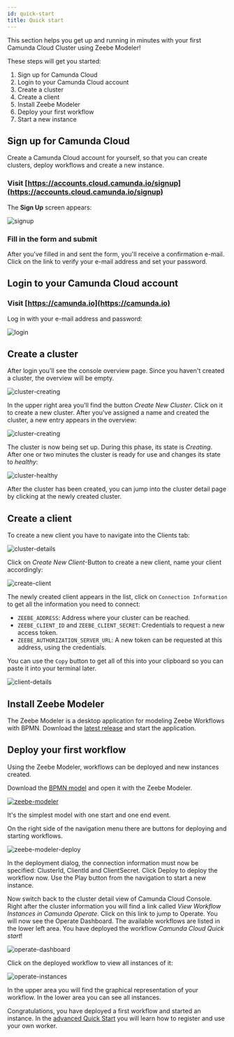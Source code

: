 ```yaml
---
id: quick-start
title: Quick start
---
```


This section helps you get up and running in minutes with your first Camunda Cloud Cluster using Zeebe Modeler!

These steps will get you started:

1. Sign up for Camunda Cloud
2. Login to your Camunda Cloud account
3. Create a cluster
4. Create a client
5. Install Zeebe Modeler
6. Deploy your first workflow
7. Start a new instance

## Sign up for Camunda Cloud

Create a Camunda Cloud account for yourself, so that you can create clusters, deploy workflows and create a new instance.

### Visit [https://accounts.cloud.camunda.io/signup](https://accounts.cloud.camunda.io/signup)

The **Sign Up** screen appears:

![signup](assets/signup.png)

### Fill in the form and submit

After you've filled in and sent the form, you'll receive a confirmation e-mail. Click on the link to verify your e-mail address and set your password.

## Login to your Camunda Cloud account

### Visit [https://camunda.io](https://camunda.io)

Log in with your e-mail address and password:

![login](./assets/login.png)

## Create a cluster

After login you'll see the console overview page. Since you haven't created a cluster, the overview will be empty.

![cluster-creating](assets/cluster-overview-empty.png)

In the upper right area you'll find the button _Create New Cluster_. Click on it to create a new cluster. After you've assigned a name and created the cluster, a new entry appears in the overview:

![cluster-creating](assets/cluster-overview-new-cluster-creating.png)

The cluster is now being set up. During this phase, its state is _Creating_. After one or two minutes the cluster is ready for use and changes its state to _healthy_:

![cluster-healthy](assets/cluster-overview-new-cluster-healthy.png)

After the cluster has been created, you can jump into the cluster detail page by clicking at the newly created cluster.

## Create a client

To create a new client you have to navigate into the Clients tab:

![cluster-details](./assets/cluster-detail-clients.png)

Click on _Create New Client_-Button to create a new client, name your client accordingly:

![create-client](./assets/cluster-details-create-client.png)

The newly created client appears in the list, click on `Connection Information` to get all the information you need to connect:

- `ZEEBE_ADDRESS`: Address where your cluster can be reached.
- `ZEEBE_CLIENT_ID` and `ZEEBE_CLIENT_SECRET`: Credentials to request a new access token.
- `ZEEBE_AUTHORIZATION_SERVER_URL`: A new token can be requested at this address, using the credentials.

You can use the `Copy` button to get all of this into your clipboard so you can paste it into your terminal later.

![client-details](assets/cluster-details-client-details.png)

## Install Zeebe Modeler

The Zeebe Modeler is a desktop application for modeling Zeebe Workflows with BPMN. Download the [latest release](https://github.com/zeebe-io/zeebe-modeler/releases) and start the application.

## Deploy your first workflow

Using the Zeebe Modeler, workflows can be deployed and new instances created.

Download the [BPMN model](assets/gettingstarted_quickstart.bpmn) and open it with the Zeebe Modeler.

[![zeebe-modeler](assets/zeebe-modeler.png)](./assets/gettingstarted_quickstart.bpmn)

It's the simplest model with one start and one end event.

On the right side of the navigation menu there are buttons for deploying and starting workflows.

![zeebe-modeler-deploy](assets/zeebe-modeler-deploy.png)

In the deployment dialog, the connection information must now be specified: ClusterId, ClientId and ClientSecret. Click Deploy to deploy the workflow now. Use the Play button from the navigation to start a new instance.

Now switch back to the cluster detail view of Camunda Cloud Console. Right after the cluster information you will find a link called _View Workflow Instances in Camunda Operate_. Click on this link to jump to Operate. You will now see the Operate Dashboard. The available workflows are listed in the lower left area. You have deployed the workflow _Camunda Cloud Quick start_!

![operate-dashboard](./assets/operate-dashboard.png)

Click on the deployed workflow to view all instances of it:

![operate-instances](assets/operate-instances.png)

In the upper area you will find the graphical representation of your workflow. In the lower area you can see all instances.

Congratulations, you have deployed a first workflow and started an instance. In the [advanced Quick Start](./gettingstarted_quick-start-advanced.md) you will learn how to register and use your own worker.
